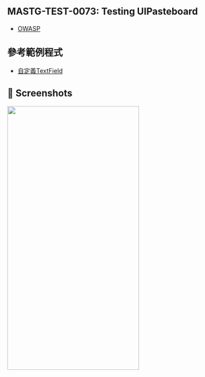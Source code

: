 ## MASTG-TEST-0073: Testing UIPasteboard
- [OWASP][1]


## 參考範例程式

- [自定義TextField][3]

## 📸 Screenshots
<img width="300" height="600" src="https://github.com/VisionAce/Screenshoots/blob/main/Simulator%20Screen%20Recording%20-%20iPhone%2015%20Pro%20-%202024-09-25%20at%2001.37.02.gif"/>

[1]: https://mas.owasp.org/MASTG/tests/ios/MASVS-PLATFORM/MASTG-TEST-0073/
[2]: https://blog.eidinger.info/prevent-copy-paste-into-other-ios-apps
[3]: https://github.com/VisionAce/PreventCopyPasteboard/blob/main/PreventCopyPasteboard/CustomTextField.swift
